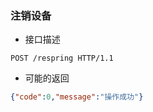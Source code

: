 ### 注销设备

- 接口描述

```
POST /respring HTTP/1.1
```

- 可能的返回

```json
{"code":0,"message":"操作成功"}
```
